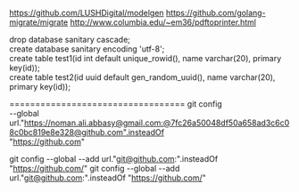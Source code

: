 https://github.com/LUSHDigital/modelgen
https://github.com/golang-migrate/migrate
http://www.columbia.edu/~em36/pdftoprinter.html

drop database sanitary cascade;<br/>
create database sanitary encoding 'utf-8';<br/>
create table test1(id int default unique_rowid(), name varchar(20), primary key(id));<br/>
create table test2(id uuid default gen_random_uuid(), name varchar(20), primary key(id));<br/>

==================================
git config \
  --global \
  url."https://noman.ali.abbasy@gmail.com:@7fc26a50048df50a658ad3c6c08c0bc819e8e328@github.com".insteadOf \
  "https://github.com"
  
git config --global --add url."git@github.com:".insteadOf "https://github.com/"
git config --global --add url."git@github.com:".insteadOf "https://github.com/"
